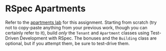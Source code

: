 # RSpec Apartments

Refer to the [apartments lab](https://github.com/ga-wdi-boston/wdi_1_ruby_lab_apartments) for this assignment. Starting from scratch (try not to copy-paste anything from your previous work, though you can certainly refer to it), build *only* the `Tenant` and `Apartment` classes using Test-Driven Development with RSpec. The bonuses and the `Building` class are optional, but if you attempt them, be sure to test-drive them.
